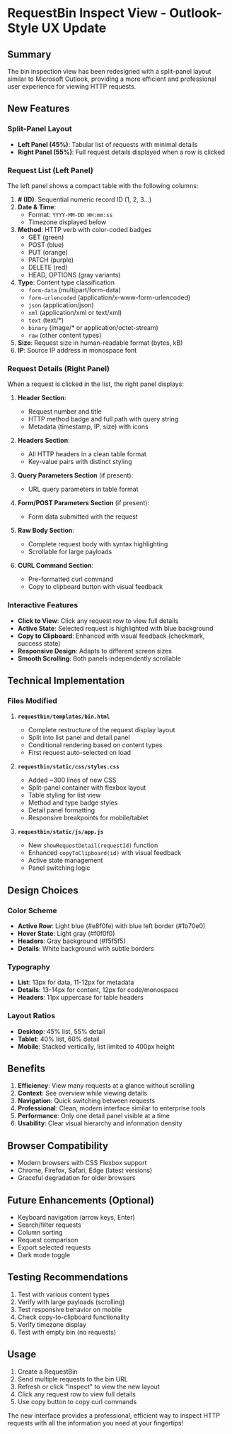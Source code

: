 # RequestBin Inspect View - Outlook-Style UX Update

## Summary

The bin inspection view has been redesigned with a split-panel layout similar to Microsoft Outlook, providing a more efficient and professional user experience for viewing HTTP requests.

## New Features

### Split-Panel Layout
- **Left Panel (45%)**: Tabular list of requests with minimal details
- **Right Panel (55%)**: Full request details displayed when a row is clicked

### Request List (Left Panel)

The left panel shows a compact table with the following columns:

1. **# (ID)**: Sequential numeric record ID (1, 2, 3...)
2. **Date & Time**: 
   - Format: `YYYY-MM-DD HH:mm:ss`
   - Timezone displayed below
3. **Method**: HTTP verb with color-coded badges
   - GET (green)
   - POST (blue)
   - PUT (orange)
   - PATCH (purple)
   - DELETE (red)
   - HEAD, OPTIONS (gray variants)
4. **Type**: Content type classification
   - `form-data` (multipart/form-data)
   - `form-urlencoded` (application/x-www-form-urlencoded)
   - `json` (application/json)
   - `xml` (application/xml or text/xml)
   - `text` (text/*)
   - `binary` (image/* or application/octet-stream)
   - `raw` (other content types)
5. **Size**: Request size in human-readable format (bytes, kB)
6. **IP**: Source IP address in monospace font

### Request Details (Right Panel)

When a request is clicked in the list, the right panel displays:

1. **Header Section**:
   - Request number and title
   - HTTP method badge and full path with query string
   - Metadata (timestamp, IP, size) with icons

2. **Headers Section**:
   - All HTTP headers in a clean table format
   - Key-value pairs with distinct styling

3. **Query Parameters Section** (if present):
   - URL query parameters in table format

4. **Form/POST Parameters Section** (if present):
   - Form data submitted with the request

5. **Raw Body Section**:
   - Complete request body with syntax highlighting
   - Scrollable for large payloads

6. **CURL Command Section**:
   - Pre-formatted curl command
   - Copy to clipboard button with visual feedback

### Interactive Features

- **Click to View**: Click any request row to view full details
- **Active State**: Selected request is highlighted with blue background
- **Copy to Clipboard**: Enhanced with visual feedback (checkmark, success state)
- **Responsive Design**: Adapts to different screen sizes
- **Smooth Scrolling**: Both panels independently scrollable

## Technical Implementation

### Files Modified

1. **`requestbin/templates/bin.html`**
   - Complete restructure of the request display layout
   - Split into list panel and detail panel
   - Conditional rendering based on content types
   - First request auto-selected on load

2. **`requestbin/static/css/styles.css`**
   - Added ~300 lines of new CSS
   - Split-panel container with flexbox layout
   - Table styling for list view
   - Method and type badge styles
   - Detail panel formatting
   - Responsive breakpoints for mobile/tablet

3. **`requestbin/static/js/app.js`**
   - New `showRequestDetail(requestId)` function
   - Enhanced `copyToClipboard(id)` with visual feedback
   - Active state management
   - Panel switching logic

## Design Choices

### Color Scheme
- **Active Row**: Light blue (#e8f0fe) with blue left border (#1b70e0)
- **Hover State**: Light gray (#f0f0f0)
- **Headers**: Gray background (#f5f5f5)
- **Details**: White background with subtle borders

### Typography
- **List**: 13px for data, 11-12px for metadata
- **Details**: 13-14px for content, 12px for code/monospace
- **Headers**: 11px uppercase for table headers

### Layout Ratios
- **Desktop**: 45% list, 55% detail
- **Tablet**: 40% list, 60% detail
- **Mobile**: Stacked vertically, list limited to 400px height

## Benefits

1. **Efficiency**: View many requests at a glance without scrolling
2. **Context**: See overview while viewing details
3. **Navigation**: Quick switching between requests
4. **Professional**: Clean, modern interface similar to enterprise tools
5. **Performance**: Only one detail panel visible at a time
6. **Usability**: Clear visual hierarchy and information density

## Browser Compatibility

- Modern browsers with CSS Flexbox support
- Chrome, Firefox, Safari, Edge (latest versions)
- Graceful degradation for older browsers

## Future Enhancements (Optional)

- Keyboard navigation (arrow keys, Enter)
- Search/filter requests
- Column sorting
- Request comparison
- Export selected requests
- Dark mode toggle

## Testing Recommendations

1. Test with various content types
2. Verify with large payloads (scrolling)
3. Test responsive behavior on mobile
4. Check copy-to-clipboard functionality
5. Verify timezone display
6. Test with empty bin (no requests)

## Usage

1. Create a RequestBin
2. Send multiple requests to the bin URL
3. Refresh or click "Inspect" to view the new layout
4. Click any request row to view full details
5. Use copy button to copy curl commands

The new interface provides a professional, efficient way to inspect HTTP requests with all the information you need at your fingertips!
